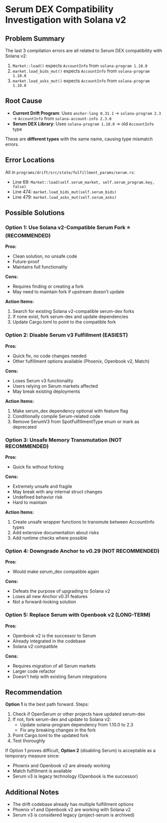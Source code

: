 # Serum DEX Compatibility Investigation with Solana v2

## Problem Summary
The last 3 compilation errors are all related to Serum DEX compatibility with Solana v2:

1. `Market::load()` expects `AccountInfo` from `solana-program 1.10.0`
2. `market.load_bids_mut()` expects `AccountInfo` from `solana-program 1.10.0`  
3. `market.load_asks_mut()` expects `AccountInfo` from `solana-program 1.10.0`

## Root Cause
- **Current Drift Program**: Uses `anchor-lang 0.31.1` → `solana-program 2.3` → `AccountInfo` from `solana-account-info 2.3.0`
- **Serum DEX Library**: Uses `solana-program 1.10.0` → old `AccountInfo` type

These are **different types** with the same name, causing type mismatch errors.

## Error Locations
All in `programs/drift/src/state/fulfillment_params/serum.rs`:
- Line 69: `Market::load(self.serum_market, self.serum_program.key, false)`
- Line 474: `market.load_bids_mut(self.serum_bids)`
- Line 479: `market.load_asks_mut(self.serum_asks)`

## Possible Solutions

### Option 1: Use Solana v2-Compatible Serum Fork ⭐ (RECOMMENDED)
**Pros:**
- Clean solution, no unsafe code
- Future-proof
- Maintains full functionality

**Cons:**
- Requires finding or creating a fork
- May need to maintain fork if upstream doesn't update

**Action Items:**
1. Search for existing Solana v2-compatible serum-dex forks
2. If none exist, fork serum-dex and update dependencies
3. Update Cargo.toml to point to the compatible fork

### Option 2: Disable Serum v3 Fulfillment (EASIEST)
**Pros:**
- Quick fix, no code changes needed
- Other fulfillment options available (Phoenix, Openbook v2, Match)

**Cons:**
- Loses Serum v3 functionality
- Users relying on Serum markets affected
- May break existing deployments

**Action Items:**
1. Make serum_dex dependency optional with feature flag
2. Conditionally compile Serum-related code
3. Remove SerumV3 from SpotFulfillmentType enum or mark as deprecated

### Option 3: Unsafe Memory Transmutation (NOT RECOMMENDED)
**Pros:**
- Quick fix without forking

**Cons:**
- Extremely unsafe and fragile
- May break with any internal struct changes
- Undefined behavior risk
- Hard to maintain

**Action Items:**
1. Create unsafe wrapper functions to transmute between AccountInfo types
2. Add extensive documentation about risks
3. Add runtime checks where possible

### Option 4: Downgrade Anchor to v0.29 (NOT RECOMMENDED)
**Pros:**
- Would make serum_dex compatible again

**Cons:**
- Defeats the purpose of upgrading to Solana v2
- Loses all new Anchor v0.31 features
- Not a forward-looking solution

### Option 5: Replace Serum with Openbook v2 (LONG-TERM)
**Pros:**
- Openbook v2 is the successor to Serum
- Already integrated in the codebase
- Solana v2 compatible

**Cons:**
- Requires migration of all Serum markets
- Larger code refactor
- Doesn't help with existing Serum integrations

## Recommendation
**Option 1** is the best path forward. Steps:

1. Check if OpenSerum or other projects have updated serum-dex
2. If not, fork serum-dex and update to Solana v2:
   - Update solana-program dependency from 1.10.0 to 2.3
   - Fix any breaking changes in the fork
3. Point Cargo.toml to the updated fork
4. Test thoroughly

If Option 1 proves difficult, **Option 2** (disabling Serum) is acceptable as a temporary measure since:
- Phoenix and Openbook v2 are already working
- Match fulfillment is available
- Serum v3 is legacy technology (Openbook is the successor)

## Additional Notes
- The drift codebase already has multiple fulfillment options
- Phoenix v1 and Openbook v2 are working with Solana v2
- Serum v3 is considered legacy (project-serum is archived)
